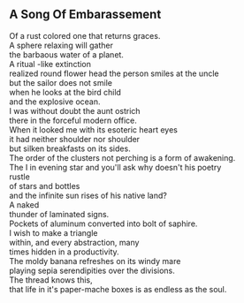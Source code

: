 A Song Of Embarassement
-----------------------
Of a rust colored one that returns graces.  
A sphere relaxing will gather  
the barbaous water of a planet.  
A ritual -like extinction  
realized round flower head the person smiles at the uncle  
but the sailor does not smile  
when he looks at the bird child  
and the explosive ocean.  
I was without doubt the aunt ostrich  
there in the forceful modern office.  
When it looked me with its esoteric heart eyes  
it had neither shoulder nor shoulder  
but silken breakfasts on its sides.  
The order of the clusters not perching is a form of awakening.  
The I in evening star and you'll ask why doesn't his poetry  
rustle  
of stars and bottles  
and the infinite sun rises of his native land?  
A naked  
thunder of laminated signs.  
Pockets of aluminum converted into bolt of saphire.  
I wish to make a triangle  
within, and every abstraction, many  
times hidden in a productivity.  
The moldy banana refreshes on its windy mare  
playing sepia serendipities over the divisions.  
The thread knows this,  
that life in it's paper-mache boxes is as endless as the soul.  
